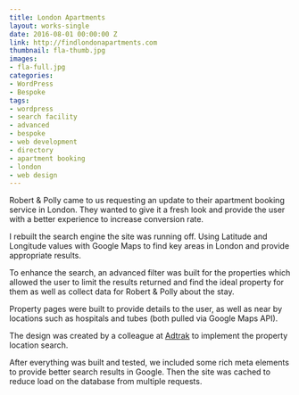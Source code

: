 ```yaml
---
title: London Apartments
layout: works-single
date: 2016-08-01 00:00:00 Z
link: http://findlondonapartments.com
thumbnail: fla-thumb.jpg
images:
- fla-full.jpg
categories:
- WordPress
- Bespoke
tags:
- wordpress
- search facility
- advanced
- bespoke
- web development
- directory
- apartment booking
- london
- web design
---
```

Robert & Polly came to us requesting an update to their apartment booking service in London. They wanted to give it a fresh look and provide the user with a better experience to increase conversion rate. 

I rebuilt the search engine the site was running off. Using Latitude and Longitude values with Google Maps to find key areas in London and provide appropriate results. 

To enhance the search, an advanced filter was built for the properties which allowed the user to limit the results returned and find the ideal property for them as well as collect data for Robert & Polly about the stay.

Property pages were built to provide details to the user, as well as near by locations such as hospitals and tubes (both pulled via Google Maps API).

The design was created by a colleague at [Adtrak](http://adtrak.co.uk) to implement the property location search.

After everything was built and tested, we included some rich meta elements to provide better search results in Google. Then the site was cached to reduce load on the database from multiple requests.
